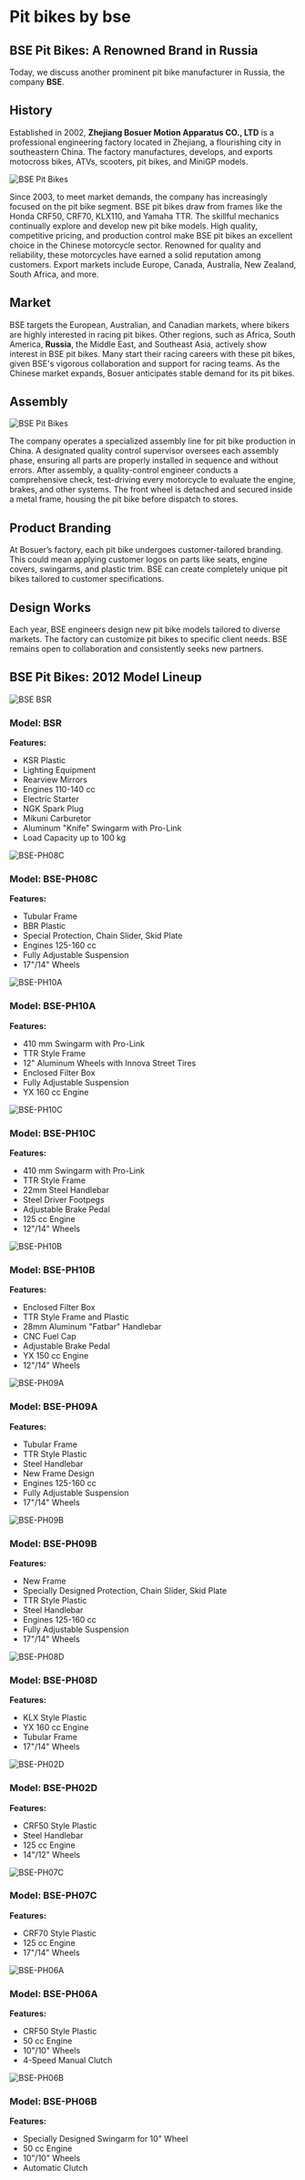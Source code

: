 # Pit bikes by bse

## BSE Pit Bikes: A Renowned Brand in Russia

Today, we discuss another prominent pit bike manufacturer in Russia, the company **BSE**.

## History

Established in 2002, **Zhejiang Bosuer Motion Apparatus CO., LTD** is a professional engineering factory located in Zhejiang, a flourishing city in southeastern China. The factory manufactures, develops, and exports motocross bikes, ATVs, scooters, pit bikes, and MiniGP models.

![BSE Pit Bikes](../../../static/img/3ad9d9.jpg)

Since 2003, to meet market demands, the company has increasingly focused on the pit bike segment. BSE pit bikes draw from frames like the Honda CRF50, CRF70, KLX110, and Yamaha TTR. The skillful mechanics continually explore and develop new pit bike models. High quality, competitive pricing, and production control make BSE pit bikes an excellent choice in the Chinese motorcycle sector. Renowned for quality and reliability, these motorcycles have earned a solid reputation among customers. Export markets include Europe, Canada, Australia, New Zealand, South Africa, and more.

## Market

BSE targets the European, Australian, and Canadian markets, where bikers are highly interested in racing pit bikes. Other regions, such as Africa, South America, **Russia**, the Middle East, and Southeast Asia, actively show interest in BSE pit bikes. Many start their racing careers with these pit bikes, given BSE's vigorous collaboration and support for racing teams. As the Chinese market expands, Bosuer anticipates stable demand for its pit bikes.

## Assembly

![BSE Pit Bikes](../../../static/img/4c46f9.jpg)

The company operates a specialized assembly line for pit bike production in China. A designated quality control supervisor oversees each assembly phase, ensuring all parts are properly installed in sequence and without errors. After assembly, a quality-control engineer conducts a comprehensive check, test-driving every motorcycle to evaluate the engine, brakes, and other systems. The front wheel is detached and secured inside a metal frame, housing the pit bike before dispatch to stores.

## Product Branding

At Bosuer’s factory, each pit bike undergoes customer-tailored branding. This could mean applying customer logos on parts like seats, engine covers, swingarms, and plastic trim. BSE can create completely unique pit bikes tailored to customer specifications.

## Design Works

Each year, BSE engineers design new pit bike models tailored to diverse markets. The factory can customize pit bikes to specific client needs. BSE remains open to collaboration and consistently seeks new partners.

## BSE Pit Bikes: 2012 Model Lineup

![BSE BSR](../../../static/img/d4e3fe.jpg)

### Model: BSR

**Features:**

- KSR Plastic
- Lighting Equipment
- Rearview Mirrors
- Engines 110-140 cc
- Electric Starter
- NGK Spark Plug
- Mikuni Carburetor
- Aluminum "Knife" Swingarm with Pro-Link
- Load Capacity up to 100 kg

![BSE-PH08C](../../../static/img/4becf5.jpg)

### Model: BSE-PH08C

**Features:**

- Tubular Frame
- BBR Plastic
- Special Protection, Chain Slider, Skid Plate
- Engines 125-160 cc
- Fully Adjustable Suspension
- 17"/14" Wheels

![BSE-PH10A](../../../static/img/4a9d06.jpg)

### Model: BSE-PH10A

**Features:**

- 410 mm Swingarm with Pro-Link
- TTR Style Frame
- 12" Aluminum Wheels with Innova Street Tires
- Enclosed Filter Box
- Fully Adjustable Suspension
- YX 160 cc Engine

![BSE-PH10C](../../../static/img/4094ea.jpg)

### Model: BSE-PH10C

**Features:**

- 410 mm Swingarm with Pro-Link
- TTR Style Frame
- 22mm Steel Handlebar
- Steel Driver Footpegs
- Adjustable Brake Pedal
- 125 cc Engine
- 12"/14" Wheels

![BSE-PH10B](../../../static/img/c605de.jpg)

### Model: BSE-PH10B

**Features:**

- Enclosed Filter Box
- TTR Style Frame and Plastic
- 28mm Aluminum "Fatbar" Handlebar
- CNC Fuel Cap
- Adjustable Brake Pedal
- YX 150 cc Engine
- 12"/14" Wheels

![BSE-PH09A](../../../static/img/8a70ba.jpg)

### Model: BSE-PH09A

**Features:**

- Tubular Frame
- TTR Style Plastic
- Steel Handlebar
- New Frame Design
- Engines 125-160 cc
- Fully Adjustable Suspension
- 17"/14" Wheels

![BSE-PH09B](../../../static/img/4ec407.jpg)

### Model: BSE-PH09B

**Features:**

- New Frame
- Specially Designed Protection, Chain Slider, Skid Plate
- TTR Style Plastic
- Steel Handlebar
- Engines 125-160 cc
- Fully Adjustable Suspension
- 17"/14" Wheels

![BSE-PH08D](../../../static/img/c01713.jpg)

### Model: BSE-PH08D

**Features:**

- KLX Style Plastic
- YX 160 cc Engine
- Tubular Frame
- 17"/14" Wheels

![BSE-PH02D](../../../static/img/a2dd28.jpg)

### Model: BSE-PH02D

**Features:**

- CRF50 Style Plastic
- Steel Handlebar
- 125 cc Engine
- 14"/12" Wheels

![BSE-PH07C](../../../static/img/a9bece.jpg)

### Model: BSE-PH07C

**Features:**

- CRF70 Style Plastic
- 125 cc Engine
- 17"/14" Wheels

![BSE-PH06A](../../../static/img/6ff05c.jpg)

### Model: BSE-PH06A

**Features:**

- CRF50 Style Plastic
- 50 cc Engine
- 10"/10" Wheels
- 4-Speed Manual Clutch

![BSE-PH06B](../../../static/img/9f2263.jpg)

### Model: BSE-PH06B

**Features:**

- Specially Designed Swingarm for 10" Wheel
- 50 cc Engine
- 10"/10" Wheels
- Automatic Clutch
